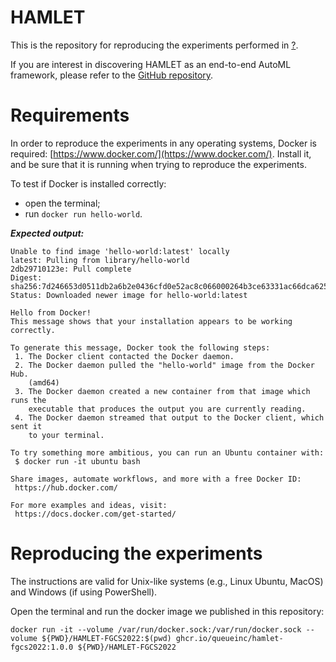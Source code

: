 # HAMLET

This is the repository for reproducing the experiments performed in [?]().

If you are interest in discovering HAMLET as an end-to-end AutoML framework, please refer to the [GitHub repository](https://github.com/QueueInc/HAMLET).

# Requirements

In order to reproduce the experiments in any operating systems, Docker is required: [https://www.docker.com/](https://www.docker.com/).
Install it, and be sure that it is running when trying to reproduce the experiments.

To test if Docker is installed correctly:

- open the terminal;
- run ```docker run hello-world```.

***Expected output:***

```
Unable to find image 'hello-world:latest' locally
latest: Pulling from library/hello-world
2db29710123e: Pull complete
Digest: sha256:7d246653d0511db2a6b2e0436cfd0e52ac8c066000264b3ce63331ac66dca625
Status: Downloaded newer image for hello-world:latest

Hello from Docker!
This message shows that your installation appears to be working correctly.

To generate this message, Docker took the following steps:
 1. The Docker client contacted the Docker daemon.
 2. The Docker daemon pulled the "hello-world" image from the Docker Hub.
    (amd64)
 3. The Docker daemon created a new container from that image which runs the
    executable that produces the output you are currently reading.
 4. The Docker daemon streamed that output to the Docker client, which sent it
    to your terminal.

To try something more ambitious, you can run an Ubuntu container with:
 $ docker run -it ubuntu bash

Share images, automate workflows, and more with a free Docker ID:
 https://hub.docker.com/

For more examples and ideas, visit:
 https://docs.docker.com/get-started/
```

# Reproducing the experiments

The instructions are valid for Unix-like systems (e.g., Linux Ubuntu, MacOS) and Windows (if using PowerShell).

Open the terminal and run the docker image we published in this repository:

```
docker run -it --volume /var/run/docker.sock:/var/run/docker.sock --volume ${PWD}/HAMLET-FGCS2022:$(pwd) ghcr.io/queueinc/hamlet-fgcs2022:1.0.0 ${PWD}/HAMLET-FGCS2022
```
